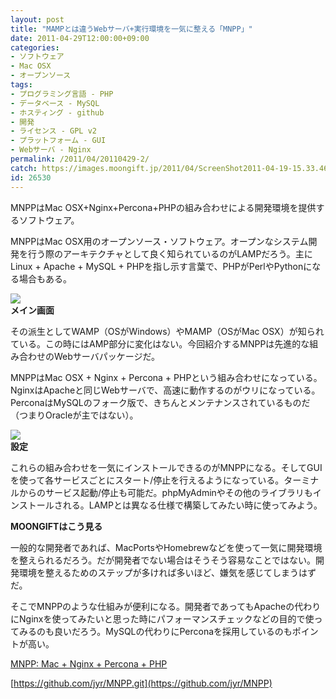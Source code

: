 ```yaml
---
layout: post
title: "MAMPとは違うWebサーバ+実行環境を一気に整える「MNPP」"
date: 2011-04-29T12:00:00+09:00
categories:
- ソフトウェア
- Mac OSX
- オープンソース
tags: 
- プログラミング言語 - PHP
- データベース - MySQL
- ホスティング - github
- 開発
- ライセンス - GPL v2
- プラットフォーム - GUI
- Webサーバ - Nginx
permalink: /2011/04/20110429-2/
catch: https://images.moongift.jp/2011/04/ScreenShot2011-04-19-15.33.46_thumb.png
id: 26530
---
```

MNPPはMac OSX+Nginx+Percona+PHPの組み合わせによる開発環境を提供するソフトウェア。

  

MNPPはMac OSX用のオープンソース・ソフトウェア。オープンなシステム開発を行う際のアーキテクチャとして良く知られているのがLAMPだろう。主にLinux + Apache + MySQL + PHPを指し示す言葉で、PHPがPerlやPythonになる場合もある。

  

![](https://images.moongift.jp/2011/04/ScreenShot2011-04-19-15.32.29_thumb.png)  
**メイン画面**

  

その派生としてWAMP（OSがWindows）やMAMP（OSがMac OSX）が知られている。この時にはAMP部分に変化はない。今回紹介するMNPPは先進的な組み合わせのWebサーバパッケージだ。

  
<!--more-->  

MNPPはMac OSX + Nginx + Percona + PHPという組み合わせになっている。NginxはApacheと同じWebサーバで、高速に動作するのがウリになっている。PerconaはMySQLのフォーク版で、きちんとメンテナンスされているものだ（つまりOracleが主ではない）。

  

![](https://images.moongift.jp/2011/04/ScreenShot2011-04-19-15.33.46_thumb.png)  
**設定**

  

これらの組み合わせを一気にインストールできるのがMNPPになる。そしてGUIを使って各サービスごとにスタート/停止を行えるようになっている。ターミナルからのサービス起動/停止も可能だ。phpMyAdminやその他のライブラリもインストールされる。LAMPとは異なる仕様で構築してみたい時に使ってみよう。

  
  
  

**MOONGIFTはこう見る**

  

一般的な開発者であれば、MacPortsやHomebrewなどを使って一気に開発環境を整えられるだろう。だが開発者でない場合はそうそう容易なことではない。開発環境を整えるためのステップが多ければ多いほど、嫌気を感じてしまうはずだ。

  

そこでMNPPのような仕組みが便利になる。開発者であってもApacheの代わりにNginxを使ってみたいと思った時にパフォーマンスチェックなどの目的で使ってみるのも良いだろう。MySQLの代わりにPerconaを採用しているのもポイントが高い。

  

[MNPP: Mac + Nginx + Percona + PHP](http://getmnpp.org/)

  

[https://github.com/jyr/MNPP.git](https://github.com/jyr/MNPP)

